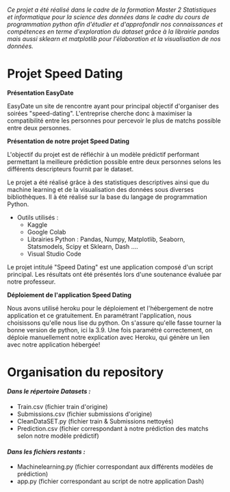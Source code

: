 ###### Ce projet a été réalisé dans le cadre de la formation Master 2 Statistiques et informatique pour la science des données dans le cadre du cours de programmation python afin d'étudier et d'approfondir nos connaissances et compétences en terme d'exploration du dataset grâce à la librairie pandas mais aussi sklearn et matplotlib pour l'élaboration et la visualisation de nos données.

# Projet Speed Dating

**Présentation EasyDate**

EasyDate un site de rencontre ayant pour principal objectif d'organiser des soirées "speed-dating". L'entreprise cherche donc à maximiser la compatibilité entre les personnes pour percevoir le plus de matchs possible entre deux personnes.

**Présentation de notre projet Speed Dating**

L'objectif du projet est de réfléchir à un modèle prédictif performant permettant la meilleure prédiction possible entre deux personnes selons les différents descripteurs fournit par le dataset.

Le projet a été réalisé grâce à des statistiques descriptives ainsi que du machine learning et de la visualisation des données sous diverses bibliothèques. Il à été réalisé sur la base du langage de programmation Python.

* Outils utilisés :
  - Kaggle
  - Google Colab
  - Librairies Python : Pandas, Numpy, Matplotlib, Seaborn, Statsmodels, Scipy et Sklearn, Dash ....
  - Visual Studio Code

Le projet intitulé "Speed Dating" est une application composé d'un script principal. Les résultats ont été présentés lors d'une soutenance évaluée par notre professeur.

**Déploiement de l'application Speed Dating**

Nous avons utilisé heroku pour le déploiement et l'hébergement de notre application et ce gratuitement. En paramétrant l'application, nous choisissons qu'elle nous lise du python. On s'assure qu'elle fasse tourner la bonne version de python, ici la 3.9. Une fois paramétré correctement, on déploie manuellement notre explication avec Heroku, qui génère un lien avec notre application hébergée!

# Organisation du repository 

#### *Dans le répertoire Datasets :* 
* Train.csv (fichier train d'origine)
* Submissions.csv (fichier submissions d'origine)
* CleanDataSET.py (fichier train & Submissions nettoyés)
* Prediction.csv (fichier correspondant à notre prédiction des matchs selon notre modèle prédictif)

#### *Dans les fichiers restants :* 

* Machinelearning.py (fichier correspondant aux différents modèles de prédiction)
* app.py (fichier correspondant au script de notre application Dash)
